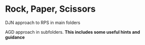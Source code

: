 # Rock, Paper, Scissors

DJN approach to RPS in main folders

AGD approach in subfolders. **This includes some useful hints and guidance**

